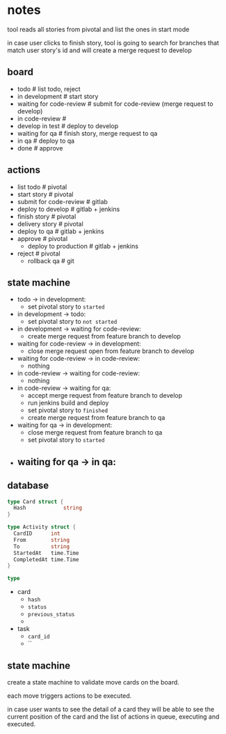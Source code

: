 # notes

tool reads all stories from pivotal and list the ones in start mode

in case user clicks to finish story, tool is going to search for branches that
match user story's id and will create a merge request to develop



## board

- todo                      # list todo, reject
- in development            # start story
- waiting for code-review   # submit for code-review (merge request to develop)
- in code-review            #
- develop in test           # deploy to develop
- waiting for qa            # finish story, merge request to qa
- in qa                     # deploy to qa
- done                      # approve

## actions

- list todo               # pivotal
- start story             # pivotal
- submit for code-review  # gitlab
- deploy to develop       # gitlab + jenkins
- finish story            # pivotal
- delivery story          # pivotal
- deploy to qa            # gitlab + jenkins
- approve                 # pivotal
  - deploy to production  # gitlab + jenkins
- reject                  # pivotal
  - rollback qa           # git

## state machine

- todo -> in development:
  - set pivotal story to `started`
- in development -> todo:
  - set pivotal story to `not started`
- in development -> waiting for code-review:
  - create merge request from feature branch to develop
- waiting for code-review -> in development:
  - close merge request open from feature branch to develop
- waiting for code-review -> in code-review:
  - nothing
- in code-review -> waiting for code-review:
  - nothing
- in code-review -> waiting for qa:
  - accept merge request from feature branch to develop
  - run jenkins build and deploy
  - set pivotal story to `finished`
  - create merge request from feature branch to qa
- waiting for qa -> in development:
  - close merge request from feature branch to qa
  - set pivotal story to `started`
- waiting for qa -> in qa:
  - 

## database

```go
type Card struct {
  Hash            string
}

type Activity struct {
  CardID      int
  From        string
  To          string
  StartedAt   time.Time
  CompletedAt time.Time
}

type 
```

- card
  - `hash`
  - `status`
  - `previous_status`
  - 
- task
  - `card_id`
  - ``

 

## state machine

create a state machine to validate move cards on the board.

each move triggers actions to be executed.

in case user wants to see the detail of a card they will be able to see the
current position of the card and the list of actions in queue, executing and
executed.

